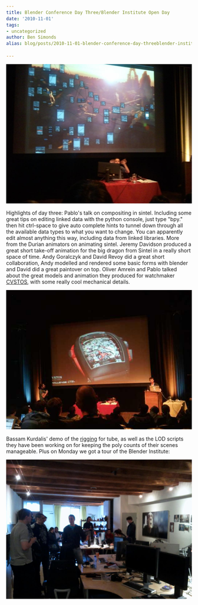 ```yaml
---
title: Blender Conference Day Three/Blender Institute Open Day
date: '2010-11-01'
tags:
- uncategorized
author: Ben Simonds
alias: blog/posts/2010-11-01-blender-conference-day-threeblender-institute-open-day

---
```


![>< ><](/images/old/185702325.jpg)


Highlights of day three: Pablo's talk on compositing in sintel. Including some great tips on editing linked data with the python console, just type "bpy." then hit ctrl-space to give auto complete hints to tunnel down through all the available data types to what you want to change. You can apparently edit almost anything this way, including data from linked libraries. More from the Durian animators on animating sintel. Jeremy Davidson produced a great short take-off animation for the big dragon from Sintel in a really short space of time. Andy Goralczyk and David Revoy did a great short collaboration, Andy modelled and rendered some basic forms with blender and David did a great paintover on top. Oliver Amrein and Pablo talked about the great models and animation they produced for watchmaker [CVSTOS](http://www.cvstos.com/), with some really cool mechanical details.

![>< ><](/images/old/185851374.jpg)


Bassam Kurdalis' demo of the [rigging](http://tube.freefac.org/post/gilgamesh-rig-preview-video) for tube, as well as the LOD scripts they have been working on for keeping the poly counts of their scenes manageable. Plus on Monday we got a tour of the Blender Institute:

![>< ><](/images/old/2010-11-01-14-33-17.jpg)
